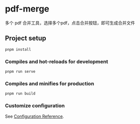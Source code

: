 # pdf-merge 

多个 pdf 合并工具，选择多个pdf，点击合并按钮，即可生成合并文件

## Project setup
```
pnpm install
```

### Compiles and hot-reloads for development
```
pnpm run serve
```

### Compiles and minifies for production
```
pnpm run build
```

### Customize configuration
See [Configuration Reference](https://cli.vuejs.org/config/).
